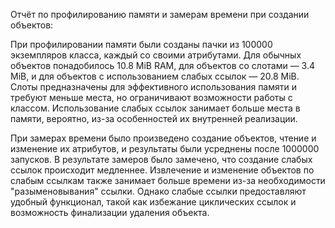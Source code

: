 Отчёт по профилированию памяти и замерам времени при создании объектов:

При профилировании памяти были созданы пачки из 100000 экземпляров класса, каждый со своими атрибутами. Для обычных объектов понадобилось 10.8 MiB RAM, для объектов со слотами — 3.4 MiB, и для объектов с использованием слабых ссылок — 20.8 MiB. Слоты предназначены для эффективного использования памяти и требуют меньше места, но ограничивают возможности работы с классом. Использование слабых ссылок занимает больше места в памяти, вероятно, из-за особенностей их внутренней реализации.

При замерах времени было произведено создание объектов, чтение и изменение их атрибутов, и результаты были усреднены после 1000000 запусков. В результате замеров было замечено, что создание слабых ссылок происходит медленнее. Извлечение и изменение объектов по слабым ссылкам также занимает больше времени из-за необходимости "разыменовывания" ссылки. Однако слабые ссылки предоставляют удобный функционал, такой как избежание циклических ссылок и возможность финализации удаления объекта.
